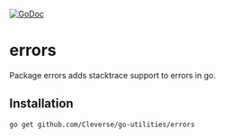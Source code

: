 [![GoDoc](https://godoc.org/github.com/Cleverse/go-utilities/errors?status.svg)](http://godoc.org/github.com/Cleverse/go-utilities/errors)

# errors

Package errors adds stacktrace support to errors in go.

## Installation

```shell
go get github.com/Cleverse/go-utilities/errors
```
